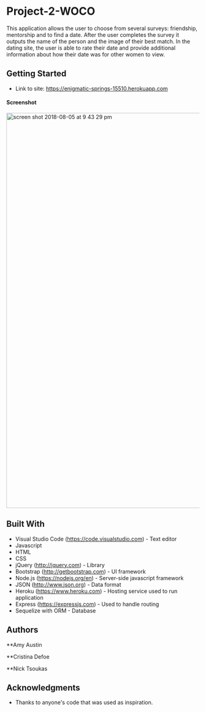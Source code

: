 # Project-2-WOCO

This application allows the user to choose from several surveys: friendship, mentorship and to find a date. After the user completes the survey it outputs the name of the person and the image of their best match. In the dating site, the user is able to rate their date and provide additional information about how their date was for other women to view.

## Getting Started

* Link to site: https://enigmatic-springs-15510.herokuapp.com

#### Screenshot

<img width="1030" alt="screen shot 2018-08-05 at 9 43 29 pm" src="https://user-images.githubusercontent.com/35505038/43695959-ee41e2a8-98f8-11e8-822b-4c3286248de7.png">

## Built With

* Visual Studio Code (https://code.visualstudio.com) - Text editor
* Javascript 
* HTML
* CSS
* jQuery (http://jquery.com) - Library
* Bootstrap (http://getbootstrap.com) - UI framework
* Node.js (https://nodejs.org/en) - Server-side javascript framework
* JSON (http://www.json.org) - Data format 
* Heroku (https://www.heroku.com) - Hosting service used to run application
* Express (https://expressjs.com) - Used to handle routing
* Sequelize with ORM - Database 

## Authors

**Amy Austin

**Cristina Defoe

**Nick Tsoukas

## Acknowledgments

* Thanks to anyone's code that was used as inspiration.
